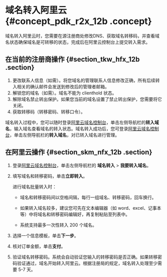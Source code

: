 # 域名转入阿里云 {#concept_pdk_r2x_12b .concept}

域名转入阿里云时，您需要在源注册商处修改DNS、获取域名转移码，并查看域名状态确保域名是可转移的状态，完成后在阿里云控制台上提交转入需求。

## 在当前的注册商操作 {#section_tkw_hfx_12b .section}

1.  更改联系人信息（如需）。将您域名的管理联系人信息修改正确，所有后续转入相关的确认邮件会发送到修改后的管理者邮箱。
2.  解锁您的域名（如需）。域名不能为 clienthold 状态。
3.  解除域名禁止转出保护。如果您当前的域名设置了禁止转出保护，您需要将它关闭。
4.  获取转移码（转移密码、转移口令）。

域名转入过程中，您可以随时登录[阿里云域名控制台](https://dc.console.aliyun.com)，单击左侧导航栏的**转入域名**，输入域名查看域名的转入状态。域名转入成功后，您可登录[阿里云域名控制台](https://dc.console.aliyun.com)，单击左侧导航栏的**转入域名**，对已转入域名进行管理。

## 在阿里云操作 {#section_skm_nfx_12b .section}

1.  登录[阿里云域名控制台](https://dc.console.aliyun.com)，单击左侧导航栏的 **域名转入** \> **我要转入域名**。
2.  填写域名和转移密码，单击**立即转入**。

    进行域名批量转入时：

    -   域名和转移密码间以空格间隔，每行一组域名、转移密码，回车换行。

    -   如果转入域名较多，建议您可先在文本编辑器（如 word、excel、记事本等）中将域名和转移密码编辑好，再复制粘贴至列表中。

    -   系统支持最多一次性转入 200 个域名。

3.  选择一个信息模板，单击**下一步**。
4.  核对订单金额，单击**支付**。
5.  验证域名转移密码。系统会自动验证您输入的转移密码是否正确。如果转移密码验证通过，域名开始转入阿里云。根据注册局的规定，域名转入处理至少需要 5-7 天。

